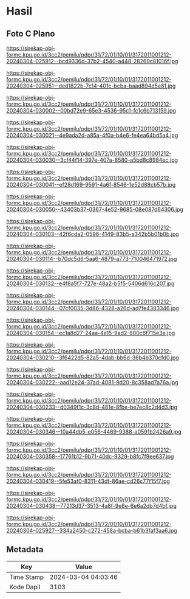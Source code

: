 # Hasil

## Foto C Plano

https://sirekap-obj-formc.kpu.go.id/3cc2/pemilu/pdpr/31/72/01/10/01/3172011001212-20240304-025912--bcd9336d-37b2-4540-a448-28269c81016f.jpg

https://sirekap-obj-formc.kpu.go.id/3cc2/pemilu/pdpr/31/72/01/10/01/3172011001212-20240304-025951--ded1822b-7c14-401c-bcba-baad894d5e81.jpg

https://sirekap-obj-formc.kpu.go.id/3cc2/pemilu/pdpr/31/72/01/10/01/3172011001212-20240304-030002--00bd72e9-65e3-4536-95c1-fc1c6b713159.jpg

https://sirekap-obj-formc.kpu.go.id/3cc2/pemilu/pdpr/31/72/01/10/01/3172011001212-20240304-030021--4e9ada2d-a85a-4f0a-b4e6-fe4ea64bd5a4.jpg

https://sirekap-obj-formc.kpu.go.id/3cc2/pemilu/pdpr/31/72/01/10/01/3172011001212-20240304-030030--3cf44f14-397e-407a-8580-a5bd8c8984ec.jpg

https://sirekap-obj-formc.kpu.go.id/3cc2/pemilu/pdpr/31/72/01/10/01/3172011001212-20240304-030041--ef28d169-9591-4a6f-8546-1e52d88cb57b.jpg

https://sirekap-obj-formc.kpu.go.id/3cc2/pemilu/pdpr/31/72/01/10/01/3172011001212-20240304-030050--43403b37-0367-4e52-9685-08e087d64306.jpg

https://sirekap-obj-formc.kpu.go.id/3cc2/pemilu/pdpr/31/72/01/10/01/3172011001212-20240304-030103--42f6cda2-0596-4149-83b5-a342b5b01b0b.jpg

https://sirekap-obj-formc.kpu.go.id/3cc2/pemilu/pdpr/31/72/01/10/01/3172011001212-20240304-030114--b70dc5d6-5aa6-4879-a773-710046471972.jpg

https://sirekap-obj-formc.kpu.go.id/3cc2/pemilu/pdpr/31/72/01/10/01/3172011001212-20240304-030132--e4f8a5f7-727e-48a2-b5f5-5406d616c207.jpg

https://sirekap-obj-formc.kpu.go.id/3cc2/pemilu/pdpr/31/72/01/10/01/3172011001212-20240304-030144--07cf0035-3d86-4328-a26d-ad7fe4383346.jpg

https://sirekap-obj-formc.kpu.go.id/3cc2/pemilu/pdpr/31/72/01/10/01/3172011001212-20240304-030154--ec1a8d27-24aa-4e15-9ad2-800c6f715e3e.jpg

https://sirekap-obj-formc.kpu.go.id/3cc2/pemilu/pdpr/31/72/01/10/01/3172011001212-20240304-030210--3f6422d5-82a5-4dab-bb6d-36b4b370cfd0.jpg

https://sirekap-obj-formc.kpu.go.id/3cc2/pemilu/pdpr/31/72/01/10/01/3172011001212-20240304-030222--aad12e24-37ad-4081-9d20-8c358ad7a76a.jpg

https://sirekap-obj-formc.kpu.go.id/3cc2/pemilu/pdpr/31/72/01/10/01/3172011001212-20240304-030233--d0349f1c-3c8d-481e-8fbe-be7ec8c2d4d3.jpg

https://sirekap-obj-formc.kpu.go.id/3cc2/pemilu/pdpr/31/72/01/10/01/3172011001212-20240304-030346--10a44db5-e056-4469-9388-a0591b2426a9.jpg

https://sirekap-obj-formc.kpu.go.id/3cc2/pemilu/pdpr/31/72/01/10/01/3172011001212-20240304-030358--17761b12-9b71-40dc-9329-b8fc7f9ee637.jpg

https://sirekap-obj-formc.kpu.go.id/3cc2/pemilu/pdpr/31/72/01/10/01/3172011001212-20240304-030419--5fe53af0-8311-43df-86ae-cd26c77f15f7.jpg

https://sirekap-obj-formc.kpu.go.id/3cc2/pemilu/pdpr/31/72/01/10/01/3172011001212-20240304-030438--77213d37-3513-4a8f-9e8e-6e6a2db7d4bf.jpg

https://sirekap-obj-formc.kpu.go.id/3cc2/pemilu/pdpr/31/72/01/10/01/3172011001212-20240304-025927--334a2450-c272-458a-bcba-b61b3faf3aa6.jpg


## Metadata

| Key        | Value               |
| ---------- | ------------------- |
| Time Stamp | 2024-03-04 04:03:46 |
| Kode Dapil | 3103                |



